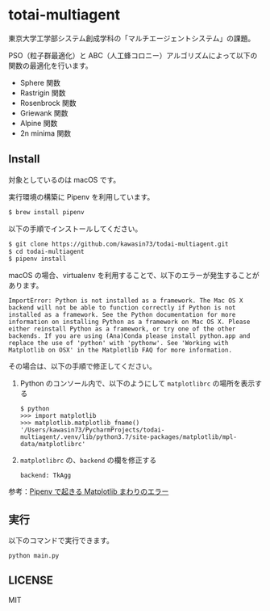 # totai-multiagent

東京大学工学部システム創成学科の「マルチエージェントシステム」の課題。

PSO（粒子群最適化）と ABC（人工蜂コロニー）アルゴリズムによって以下の関数の最適化を行います。

- Sphere 関数
- Rastrigin 関数
- Rosenbrock 関数
- Griewank 関数
- Alpine 関数
- 2n minima 関数

## Install

対象としているのは macOS です。

実行環境の構築に Pipenv を利用しています。

```bash
$ brew install pipenv
```

以下の手順でインストールしてください。

```bash
$ git clone https://github.com/kawasin73/todai-multiagent.git
$ cd todai-multiagent
$ pipenv install
```

macOS の場合、virtualenv を利用することで、以下のエラーが発生することがあります。

```
ImportError: Python is not installed as a framework. The Mac OS X backend will not be able to function correctly if Python is not installed as a framework. See the Python documentation for more information on installing Python as a framework on Mac OS X. Please either reinstall Python as a framework, or try one of the other backends. If you are using (Ana)Conda please install python.app and replace the use of 'python' with 'pythonw'. See 'Working with Matplotlib on OSX' in the Matplotlib FAQ for more information.
```

その場合は、以下の手順で修正してください。

1. Python のコンソール内で、以下のようにして `matplotlibrc` の場所を表示する
    ```
    $ python
    >>> import matplotlib
    >>> matplotlib.matplotlib_fname()
    '/Users/kawasin73/PycharmProjects/todai-multiagent/.venv/lib/python3.7/site-packages/matplotlib/mpl-data/matplotlibrc'
    ```
2. `matplotlibrc` の、`backend` の欄を修正する
    ```
    backend: TkAgg
    ```

参考：[Pipenv で起きる Matplotlib まわりのエラー](https://qiita.com/utahkaA/items/ad9aa825832c5909575a)

## 実行

以下のコマンドで実行できます。

```
python main.py
```

## LICENSE

MIT
